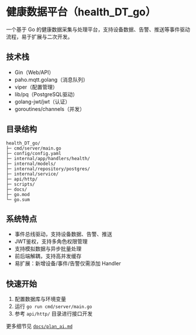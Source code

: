 # 健康数据平台（health_DT_go）

一个基于 Go 的健康数据采集与处理平台，支持设备数据、告警、推送等事件驱动流程，易于扩展与二次开发。

## 技术栈
- Gin（Web/API）
- paho.mqtt.golang（消息队列）
- viper（配置管理）
- lib/pq（PostgreSQL驱动）
- golang-jwt/jwt（认证）
- goroutines/channels（并发）

## 目录结构
```
health_DT_go/
├─ cmd/server/main.go
├─ config/config.yaml
├─ internal/app/handlers/health/
├─ internal/models/
├─ internal/repository/postgres/
├─ internal/service/
├─ api/http/
├─ scripts/
├─ docs/
├─ go.mod
└─ go.sum
```

## 系统特点
- 事件总线驱动，支持设备数据、告警、推送
- JWT鉴权，支持多角色权限管理
- 支持模拟数据与异步批量处理
- 前后端解耦，支持高并发缓存
- 易扩展：新增设备/事件/告警仅需添加 Handler

## 快速开始
1. 配置数据库与环境变量
2. 运行 `go run cmd/server/main.go`
3. 参考 `api/http/` 目录进行接口开发

更多细节见 [`docs/plan_ai.md`](docs/plan_ai.md:1)
